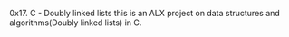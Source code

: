 0x17. C - Doubly linked lists
this is an ALX project on data structures and algorithms(Doubly linked lists) in C.
